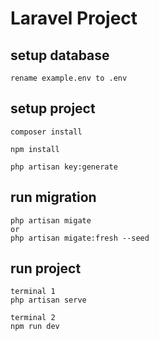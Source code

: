 # Laravel Project

## setup database

`rename example.env to .env`

## setup project

```
composer install

npm install

php artisan key:generate
```

## run migration

```
php artisan migate
or
php artisan migate:fresh --seed

```

## run project

```
terminal 1
php artisan serve

terminal 2
npm run dev
```
